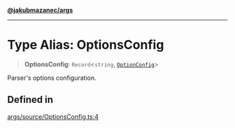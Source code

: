 [**@jakubmazanec/args**](../README.md)

---

# Type Alias: OptionsConfig

> **OptionsConfig**: `Record`\<`string`, [`OptionConfig`](OptionConfig.md)\>

Parser's options configuration.

## Defined in

[args/source/OptionsConfig.ts:4](https://github.com/jakubmazanec/tools/blob/92d3fc1374d1ad6d45198d05d061e0f856a89434/packages/args/source/OptionsConfig.ts#L4)
